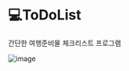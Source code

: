 # 💻ToDoList
간단한 여행준비물 체크리스트 프로그램

![image](https://user-images.githubusercontent.com/58061847/121152439-2bbb5b00-c880-11eb-9205-1c6ed10fdd14.png)
